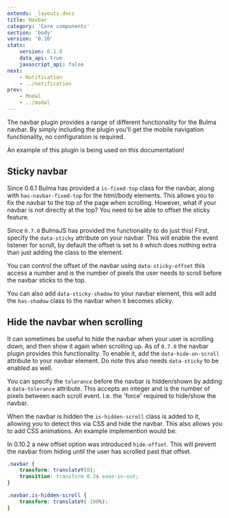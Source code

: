 ```yaml
---
extends: _layouts.docs
title: Navbar
category: 'Core components'
section: 'body'
version: '0.10'
stats:
    version: 0.1.0
    data_api: true
    javascript_api: false
next:
    - Notification
    - ../notification
prev:
    - Modal
    - ../modal
---
```


The navbar plugin provides a range of different functionality for the Bulma navbar. By simply including the plugin you'll get the mobile navigation functionality, no configuration is required.

An example of this plugin is being used on this documentation!

## Sticky navbar
Since 0.6.1 Bulma has provided a `is-fixed-top` class for the navbar, along with `has-navbar-fixed-top` for the html/body elements. This allows you to fix the navbar to the top of the page when scrolling. However, what if your navbar is not directly at the top? You need to be able to offset the sticky feature.

Since `0.7.0` BulmaJS has provided the functionality to do just this! First, specify the `data-sticky` attribute on your navbar. This will enable the event listener for scroll, by default the offset is set to `0` which does nothing extra than just adding the class to the element.

You can control the offset of the navbar using `data-sticky-offset` this access a number and is the number of pixels the user needs to scroll before the navbar sticks to the top.

You can also add `data-sticky-shadow` to your navbar element, this will add the `has-shadow` class to the navbar when it becomes sticky.

## Hide the navbar when scrolling
It can sometimes be useful to hide the navbar when your user is scrolling down, and then show it again when scrolling up. As of `0.7.0` the navbar plugin provides this functionality. To enable it, add the `data-hide-on-scroll` attribute to your navbar element. Do note this also needs `data-sticky` to be enabled as well.

You can specify the `tolerance` before the navbar is hidden/shown by adding a `data-tolerance` attribute. This accepts an integer and is the number of pixels between each scroll event. I.e. the 'force' required to hide/show the navbar.

When the navbar is hidden the `is-hidden-scroll` class is added to it, allowing you to detect this via CSS and hide the navbar. This also allows you to add CSS animations. An example implemention would be:

In 0.10.2 a new offset option was introduced `hide-offset`. This will prevent the navbar from hiding until the user has scrolled past that offset.

```css
.navbar {
    transform: translateY(0);
    transition: transform 0.2s ease-in-out;
}

.navbar.is-hidden-scroll {
    transform: translateY(-100%);
}
```